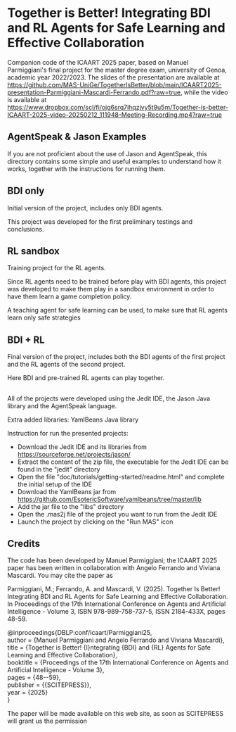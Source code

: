 # Together is Better! Integrating BDI and RL Agents for Safe Learning and Effective Collaboration
Companion code of the ICAART 2025 paper, based on Manuel Parmiggiani's final project for the master degree exam, university of Genoa, academic year 2022/2023. The slides of the presentation are available at https://github.com/MAS-UniGe/TogetherIsBetter/blob/main/ICAART2025-presentation-Parmiggiani-Mascardi-Ferrando.pdf?raw=true, while the video is available at https://www.dropbox.com/scl/fi/ojg6srq7ihqzjvy5t9u5m/Together-is-better-ICAART-2025-video-20250212_111948-Meeting-Recording.mp4?raw=true

## AgentSpeak & Jason Examples
If you are not proficient about the use of Jason and AgentSpeak, this directory contains some simple and useful examples to understand how it works, together with the instructions for running them.

## BDI only
Initial version of the project, includes only BDI agents.

This project was developed for the first preliminary testings and conclusions.

## RL sandbox
Training project for the RL agents.

Since RL agents need to be trained before play with BDI agents, this project was developed to make them play in a sandbox environment in order to have them learn a game completion policy.

A teaching agent for safe learning can be used, to make sure that RL agents learn only safe strategies

## BDI + RL
Final version of the project, includes both the BDI agents of the first project and the RL agents of the second project.

Here BDI and pre-trained RL agents can play together.

##
All of the projects were developed using the Jedit IDE, the Jason Java library and the AgentSpeak language.

Extra added libraries: YamlBeans Java library 

Instruction for run the presented projects:
- Download the Jedit IDE and its libraries from https://sourceforge.net/projects/jason/
- Extract the content of the zip file, the executable for the Jedit IDE can be found in the "jedit" directory
- Open the file "doc/tutorials/getting-started/readme.html" and complete the initial setup of the IDE
- Download the YamlBeans jar from https://github.com/EsotericSoftware/yamlbeans/tree/master/lib
- Add the jar file to the "libs" directory
- Open the .mas2j file of the project you want to run from the Jedit IDE
- Launch the project by clicking on the "Run MAS" icon

## Credits
The code has been developed by Manuel Parmiggiani; the ICAART 2025 paper has been written in collaboration with Angelo Ferrando and Viviana Mascardi. You may cite the paper as

Parmiggiani, M.; Ferrando, A. and Mascardi, V. (2025). Together Is Better! Integrating BDI and RL Agents for Safe Learning and Effective Collaboration.  In Proceedings of the 17th International Conference on Agents and Artificial Intelligence - Volume 3, ISBN 978-989-758-737-5, ISSN 2184-433X, pages 48-59. 

@inproceedings{DBLP:conf/icaart/Parmiggiani25,  
  author       = {Manuel Parmiggiani and Angelo Ferrando and Viviana Mascardi},  
  title        = {Together is Better! {I}ntegrating {BDI} and {RL} Agents for Safe Learning and Effective Collaboration},  
  booktitle    = {Proceedings of the 17th International Conference on Agents and Artificial Intelligence - Volume 3},   
  pages        = {48--59},    
  publisher    = {{SCITEPRESS}},  
  year         = {2025}  
}

The paper will be made available on this web site, as soon as SCITEPRESS will grant us the permission
